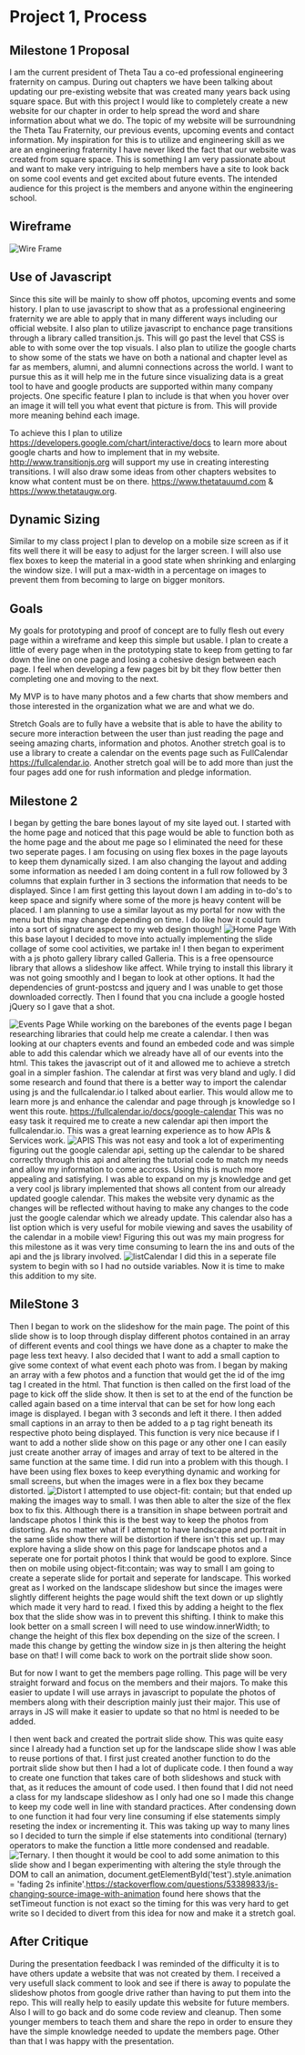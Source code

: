# Project 1, Process
## Milestone 1 Proposal

I am the current president of Theta Tau a co-ed professional engineering fraternity on campus. During out chapters we have been talking about updating our pre-existing website that was created many years back using square space. But with this project I would like to completely create a new website for our chapter in order to help spread the word and share information about what we do. The topic of my website will be surroundning the Theta Tau Fraternity, our previous events, upcoming events and contact information. My inspiration for this is to utilize and engineering skill as we are an engineering fraternity I have never liked the fact that our website was created from square space. This is something I am very passionate about and want to make very intriguing to help members have a site to look back on some cool events and get excited about future events. The intended audience for this project is the members and anyone within the engineering school.

## Wireframe
![Wire Frame](wireFram.jpeg "Wire Frame")

## Use of Javascript
Since this site will be mainly to show off photos, upcoming events and some history. I plan to use javascript to show that as a professional engineering fraternity we are able to apply that in many different ways including our official website. I also plan to utilize javascript to enchance page transitions through a library called transition.js. This will go past the level that CSS is able to with some over the top visuals. I also plan to utilize the google charts to show some of the stats we have on both a national and chapter level as far as members, alumni, and alumni connections across the world. I want to pursue this as it will help me in the future since visualizing data is a great tool to have and google products are supported within many company projects. One specific feature I plan to include is that when you hover over an image it will tell you what event that picture is from. This will provide more meaning behind each image.

To achieve this I plan to utilize https://developers.google.com/chart/interactive/docs to learn more about google charts and how to implement that in my website. http://www.transitionjs.org will support my use in creating interesting transitions. I will also draw some ideas from other chapters websites to know what content must be on there. https://www.thetatauumd.com & https://www.thetataugw.org.

## Dynamic Sizing
Similar to my class project I plan to develop on a mobile size screen as if it fits well there it will be easy to adjust for the larger screen. I will also use flex boxes to keep the material in a good state when shrinking and enlarging the window size. I will put a max-width in a percentage on images to prevent them from becoming to large on bigger monitors. 


## Goals
My goals for prototyping and proof of concept are to fully flesh out every page within a wireframe and keep this simple but usable. I plan to create a little of every page when in the prototyping state to keep from getting to far down the line on one page and losing a cohesive design between each page. I feel when developing a few pages bit by bit they flow better then completing one and moving to the next. 

My MVP is to have many photos and a few charts that show members and those interested in the organization what we are and what we do.

Stretch Goals are to fully have a website that is able to have the ability to secure more interaction between the user than just reading the page and seeing amazing charts, information and photos. Another stretch goal is to use a library to create a calendar on the events page such as FullCalendar https://fullcalendar.io. Another stretch goal will be to add more than just the four pages add one for rush information and pledge information.

## Milestone 2 
I began by getting the bare bones layout of my site layed out. I started with the home page and noticed that this page would be able to function both as the home page and the about me page so I eliminated the need for these two seperate pages. I am focusing on using flex boxes in the page layouts to keep them dynamically sized. I am also changing the layout and adding some information as needed I am doing content in a full row followed by 3 columns that explain further in 3 sections the information that needs to be displayed. Since I am first getting this layout down I am adding in to-do's to keep space and signify where some of the more js heavy content will be placed. I am planning to use a similar layout as my portal for now with the menu but this may change depending on time. I do like how it could turn into a sort of signature aspect to my web design though!
![Home Page](homePage.png "Home Page")
With this base layout I decided to move into actually implementing the slide collage of some cool activities, we partake in!
I then began to experiment with a js photo gallery library called Galleria. This is a free opensource library that allows a slideshow like affect. While trying to install this library it was not going smoothly and I began to look at other options. It had the dependencies of grunt-postcss and jquery and I was unable to get those downloaded correctly. Then I found that you cna include a google hosted jQuery so I gave that a shot.


![Events Page](eventsCalendar.png "Events Page")
While working on the barebones of the events page I began researching libraries that could help me create a calendar. I then was looking at our chapters events and found an embeded code and was simple able to add this calendar which we already have all of our events into the html. This takes the javascript out of it and allowed me to achieve a stretch goal in a simpler fashion. The calendar at first was very bland and ugly. I did some research and found that there is a better way to import the calendar using js and the fullcalendar.io I talked about earlier. This would allow me to learn more js and enhance the calendar and page through js knowledge so I went this route.
https://fullcalendar.io/docs/google-calendar This was no easy task it required me to create a new calendar api then import the fullcalendar.io. This was a great learning experience as to how APIs & Services work. 
![APIS](apis.png "APIS")
This was not easy and took a lot of experimenting  figuring out the google calendar api, setting up the calendar to be shared correctly through this api and altering the tutorial code to match my needs and allow my information to come accross. Using this is much more appealing and satisfying. I was able to expand on my js knowledge and get a very cool js library implemented that shows all content from our already updated google calendar. This makes the website very dynamic as the changes will be reflected without having to make any changes to the code just the google calendar which we already update. This calendar also has a list option which is very useful for mobile viewing and saves the usability of the calendar in a mobile view! Figuring this out was my main progress for this milestone as it was very time consuming to learn the ins and outs of the api and the js library involved.
![listCalendar](listView.png "listCalendar")
 I did this in a seperate file system to begin with so I had no outside variables. Now it is time to make this addition to my site. 

 ## MileStone 3
 Then I began to work on the slideshow for the main page. The point of this slide show is to loop through display different photos contained in an array of different events and cool things we have done as a chapter to make the page less text heavy. I also decided that I want to add a small caption to give some context of what event each photo was from. I began by making an array with a few photos and a function that would get the id of the img tag I created in the html. That function is then called on the first load of the page to kick off the slide show. It then is set to at the end of the function be called again based on a time interval that can be set for how long each image is displayed. I began with 3 seconds and left it there. I then added small captions in an array to then be added to a p tag right beneath its respective photo being displayed. This function is very nice because if I want to add a nother slide show on this page or any other one I can easily just create another array of images and array of text to be altered in the same function at the same time. I did run into a problem with this though. I have been using flex boxes to keep everything dynamic and working for small screens, but when the images were in a flex box they became distorted.
 ![Distort](distort.png "Distort")
 I attempted to use object-fit: contain; but that ended up making the images way to small. I was then able to alter the size of the flex box to fix this. Although there is a transition in shape between portrait and landscape photos I think this is the best way to keep the photos from distorting. As no matter what if I attempt to have landscape and portrait in the same slide show there will be distortion if there isn't this set up. I may explore having a slide show on this page for landscape photos and a seperate one for portait photos I think that would be good to explore. Since then on mobile using object-fit:contain; was way to small I am going to create a seperate slide for portait and seperate for landscape. This worked great as I worked on the landscape slideshow but since the images were slightly different heights the page would shift the text down or up slightly which made it very hard to read. I fixed this by adding a height to the flex box that the slide show was in to prevent this shifting. I think to make this look better on a small screen I will need to use window.innerWidth; to change the height of this flex box depending on the size of the screen. I made this change by getting the window size in js then altering the height base on that!
 I will come back to work on the portrait slide show soon.

 But for now I want to get the members page rolling. This page will be very straight forward and focus on the members and their majors. To make this easier to update I will use arrays in javascript to populate the photos of members along with their description mainly just their major. This use of arrays in JS will make it easier to update so that no html is needed to be added. 


 I then went back and created the portrait slide show. This was quite easy since I already had a function set up for the landscape slide show I was able to reuse portions of that. I first just created another function to do the portrait slide show but then I had a lot of duplicate code. I then found a way to create one function that takes care of both slideshows and stuck with that, as it reduces the amount of code used. I then found that I did not need a class for my landscape slideshow as I only had one so I made this change to keep my code well in line with standard practices. After condensing down to one function it had four very line consuming if else statements simply reseting the index or incrementing it. This was taking up way to many lines so I decided to turn the simple if else statements into conditional (ternary) operators to make the function a little more condensed and readable. ![Ternary](ternary.png "Ternary"). I then thought it would be cool to add some animation to this slide show and I began experimenting with altering the style through the DOM to call an animation, document.getElementById('test').style.animation = 'fading 2s infinite'.https://stackoverflow.com/questions/53389833/js-changing-source-image-with-animation found here shows that the setTimeout function is not exact so the timing for this was very hard to get write so I decided to divert from this idea for now and make it a stretch goal.



 ## After Critique
During the presentation feedback I was reminded of the difficulty it is to have others update a website that was not created by them. I received a very usefull slack comment to look and see if there is away to populate the slideshow photos from google drive rather than having to put them into the repo. This will really help to easily update this website for future members. Also I will to go back and do some code review and cleanup. Then some younger members to teach them and share the repo in order to ensure they have the simple knowledge needed to update the members page. Other than that I was happy with the presentation.
